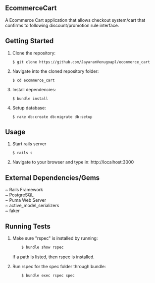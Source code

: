 ## EcommerceCart

A Ecommerce Cart application that allows checkout system/cart that confirms to following discount/promotion rule interface.

## Getting Started

1. Clone the repository:

   ```
   $ git clone https://github.com/JayaramVenugoapl/ecommerce_cart
   ```

2. Navigate into the cloned repository folder:

   ```
   $ cd ecommerce_cart
   ```

3. Install dependencies:

   ```
   $ bundle install
   ```

4. Setup database:
   ```
   $ rake db:create db:migrate db:setup
   ```

## Usage

1. Start rails server

   ```
   $ rails s
   ```

2. Navigate to your browser and type in: http://localhost:3000

## External Dependencies/Gems

~ Rails Framework<br>
~ PostgreSQL<br>
~ Puma Web Server<br>
~ active_model_serializers<br>
~ faker<br>

## Running Tests

1. Make sure "rspec" is installed by running:

   ```sh
       $ bundle show rspec
   ```

   If a path is listed, then rspec is installed.

2. Run rspec for the spec folder through bundle:
   ```sh
       $ bundle exec rspec spec
   ```
